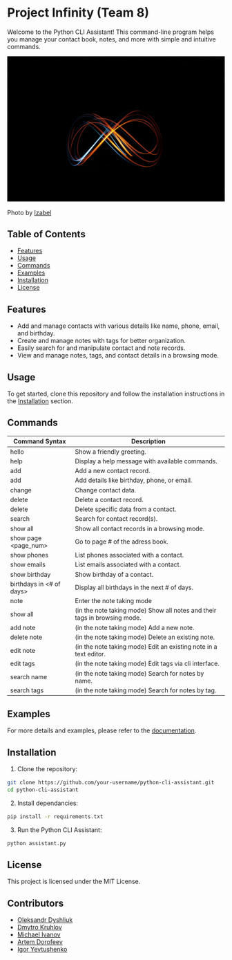 # Project Infinity (Team 8)

Welcome to the Python CLI Assistant! This command-line program helps you manage your contact book, notes, and more with simple and intuitive commands.

![Logo](https://github.com/Dishalex/Infinity/blob/dev/Documentation/logo.jpg)

Photo by [Izabel](https://unsplash.com/@peacelily234?utm_source=unsplash&utm_medium=referral&utm_content=creditCopyText")

## Table of Contents
- [Features](#features)
- [Usage](#usage)
- [Commands](#commands)
- [Examples](#examples)
- [Installation](#installation)
- [License](#license)

## Features
- Add and manage contacts with various details like name, phone, email, and birthday.
- Create and manage notes with tags for better organization.
- Easily search for and manipulate contact and note records.
- View and manage notes, tags, and contact details in a browsing mode.

## Usage
To get started, clone this repository and follow the installation instructions in the [Installation](#installation) section.

## Commands

| Command Syntax           | Description                                                               |
|--------------------------|---------------------------------------------------------------------------|
| hello                    | Show a friendly greeting.                                                 |
| help                     | Display a help message with available commands.                           |
| add <name>               | Add a new contact record.                                                 |
| add <name> <data>        | Add details like birthday, phone, or email.                               |
| change <name> <data>     | Change contact data.                                                      |
| delete <name>            | Delete a contact record.                                                  |
| delete <name>  <data>    | Delete specific data from a contact.                                      |
| search <name>            | Search for contact record(s).                                             |
| show all                 | Show all contact records in a browsing mode.                              |
| show page <page_num>     | Go to page # of the adress book.                                          |
| show phones <name>       | List phones associated with a contact.                                    |
| show emails <name>       | List emails associated with a contact.                                    |
| show birthday <name>     | Show birthday of a contact.                                               |
| birthdays in <# of days> | Display all birthdays in the next # of days.                              |
| note                     | Enter the note taking mode                                                |
| show all                 | (in the note taking mode) Show all notes and their tags in browsing mode. |
| add note <name>          | (in the note taking mode) Add a new note.                                 |
| delete note <name>       | (in the note taking mode) Delete an existing note.                        |
| edit note <name>         | (in the note taking mode) Edit an existing note in a text editor.         |
| edit tags <name>         | (in the note taking mode) Edit tags via cli interface.                    |
| search name <name>       | (in the note taking mode) Search for notes by name.                       |
| search tags <name>       | (in the note taking mode) Search for notes by tag.                        |

## Examples

For more details and examples, please refer to the [documentation](./Documentation/).

## Installation

1. Clone the repository:
 ```bash
git clone https://github.com/your-username/python-cli-assistant.git
cd python-cli-assistant
```
2. Install dependancies:

```bash
pip install -r requirements.txt
```

3. Run the Python CLI Assistant:

```bash
python assistant.py
```

## License

This project is licensed under the MIT License.

## Contributors
- [Oleksandr Dyshliuk](https://github.com/Dishalex)
- [Dmytro Kruhlov](https://github.com/Dmytro-Kruhlov)
- [Michael Ivanov](https://github.com/MikeIV2007)
- [Artem Dorofeev](https://github.com/artem-dorofeev)
- [Igor Yevtushenko](https://github.com/II-777)
